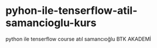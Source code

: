 # pyhon-ile-tenserflow-atil-samancioglu-kurs
python ile tenserflow course atıl samancıoğlu BTK AKADEMİ
